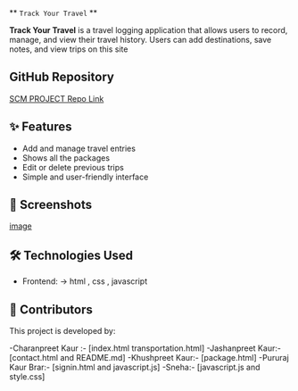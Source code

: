  ** `` Track Your Travel `` **

**Track Your Travel** is a travel logging application that allows users to record, manage, and view their travel history. Users can add destinations, save notes, and view trips on this site 


 
## GitHub Repository 
[SCM PROJECT Repo Link](https://github.com/SnehaSandhu/Scm-project-2025.git)



## ✨ Features
- Add and manage travel entries
- Shows all the packages
- Edit or delete previous trips
- Simple and user-friendly interface



## 📸 Screenshots
[image](https://github.com/user-attachments/assets/2a23cfe7-d44f-41e7-b0e0-a229c1889b36)



## 🛠 Technologies Used
- Frontend: 
      -> html , css , javascript



## 👥 Contributors
This project is developed by:

-Charanpreet Kaur :- [index.html  transportation.html]
-Jashanpreet Kaur:-  [contact.html and README.md]
-Khushpreet Kaur:- [package.html]
-Pururaj Kaur Brar:- [signin.html and javascript.js]
-Sneha:- [javascript.js and style.css]





